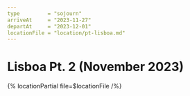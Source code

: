 ```yaml
---
type         = "sojourn"
arriveAt     = "2023-11-27"
departAt     = "2023-12-01"
locationFile = "location/pt-lisboa.md"
---
```


# Lisboa Pt. 2 (November 2023)

{% locationPartial file=$locationFile /%} 
